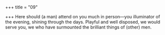 +++
title = "09"

+++
Here should (a man) attend on you much in person—you illuminator of  the evening, shining through the days.
Playful and well disposed, we would serve you, we who have
surmounted the brilliant things of (other) men.